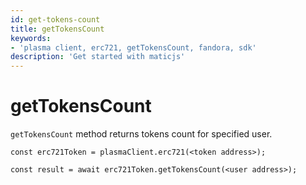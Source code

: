 ```yaml
---
id: get-tokens-count
title: getTokensCount
keywords: 
- 'plasma client, erc721, getTokensCount, fandora, sdk'
description: 'Get started with maticjs'
---
```


# getTokensCount

`getTokensCount` method returns tokens count for specified user.

```
const erc721Token = plasmaClient.erc721(<token address>);

const result = await erc721Token.getTokensCount(<user address>);

```
